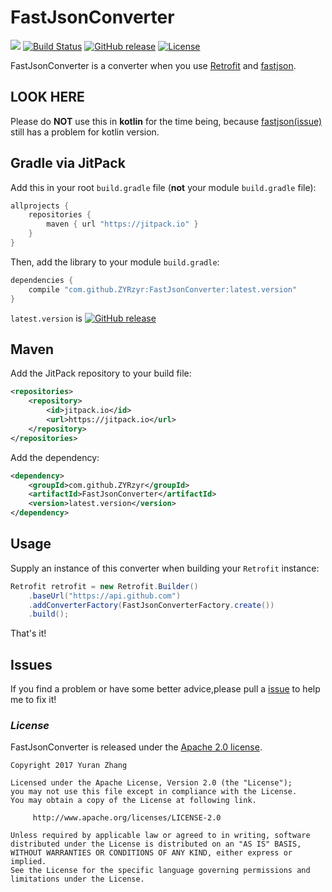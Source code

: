 # FastJsonConverter

[![](https://jitpack.io/v/ZYRzyr/FastJsonConverter.svg)](https://jitpack.io/#ZYRzyr/FastJsonConverter)
[![Build Status](https://travis-ci.org/ZYRzyr/FastJsonConverter.svg?branch=master)](https://travis-ci.org/ZYRzyr/FastJsonConverter)
[![GitHub release](https://img.shields.io/github/release/ZYRzyr/FastJsonConverter.svg)](https://github.com/ZYRzyr/FastJsonConverter/releases)
[![License](https://img.shields.io/badge/license-Apache%202-4EB1BA.svg)](https://www.apache.org/licenses/LICENSE-2.0.html)

FastJsonConverter is a converter when you use [Retrofit](https://github.com/square/retrofit) and [fastjson](https://github.com/alibaba/fastjson).

## LOOK HERE
Please do **NOT** use this in **kotlin** for the time being, because [fastjson(issue)](https://github.com/alibaba/fastjson/issues/1451) still has a problem for kotlin version.

## Gradle via JitPack

Add this in your root `build.gradle` file (**not** your module `build.gradle` file):

```gradle
allprojects {
	repositories {
        maven { url "https://jitpack.io" }
    }
}
```

Then, add the library to your module `build.gradle`:

```gradle
dependencies {
    compile "com.github.ZYRzyr:FastJsonConverter:latest.version"
}
```

`latest.version` is [![GitHub release](https://img.shields.io/github/release/ZYRzyr/FastJsonConverter.svg)](https://github.com/ZYRzyr/FastJsonConverter/releases)

## Maven

Add the JitPack repository to your build file:

```xml
<repositories>
    <repository>
        <id>jitpack.io</id>
        <url>https://jitpack.io</url>
    </repository>
</repositories>
```

Add the dependency:

```xml
<dependency>
    <groupId>com.github.ZYRzyr</groupId>
    <artifactId>FastJsonConverter</artifactId>
    <version>latest.version</version>
</dependency>
```

## Usage

Supply an instance of this converter when building your `Retrofit` instance:

```java
Retrofit retrofit = new Retrofit.Builder()
    .baseUrl("https://api.github.com")
    .addConverterFactory(FastJsonConverterFactory.create())
    .build();
```

That's it!

## Issues

If you find a problem or have some better advice,please pull a [issue](https://github.com/ZYRzyr/FastJsonConverter/issues) to help me to fix it!

### *License*

FastJsonConverter is released under the [Apache 2.0 license](LICENSE).

```
Copyright 2017 Yuran Zhang

Licensed under the Apache License, Version 2.0 (the "License");
you may not use this file except in compliance with the License.
You may obtain a copy of the License at following link.

     http://www.apache.org/licenses/LICENSE-2.0

Unless required by applicable law or agreed to in writing, software
distributed under the License is distributed on an "AS IS" BASIS,
WITHOUT WARRANTIES OR CONDITIONS OF ANY KIND, either express or implied.
See the License for the specific language governing permissions and
limitations under the License.
```
